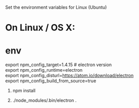 Set the environment variables for Linux (Ubuntu) 

# On Linux / OS X:

# env
export npm_config_target=1.4.15 # electron version  
export npm_config_runtime=electron  
export npm_config_disturl=https://atom.io/download/electron  
export npm_config_build_from_source=true  




1. npm install

2. ./node_modules/.bin/electron .
